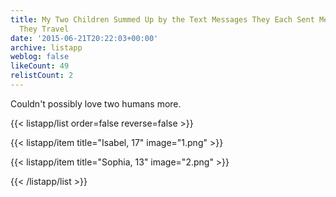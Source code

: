 ```yaml
---
title: My Two Children Summed Up by the Text Messages They Each Sent Me Today While
  They Travel
date: '2015-06-21T20:22:03+00:00'
archive: listapp
weblog: false
likeCount: 49
relistCount: 2
---
```


Couldn't possibly love two humans more.

<!--more-->

{{< listapp/list order=false reverse=false >}}

   {{< listapp/item title="Isabel, 17"
      image="1.png" >}}

   {{< listapp/item title="Sophia, 13"
      image="2.png" >}}

{{< /listapp/list >}}
